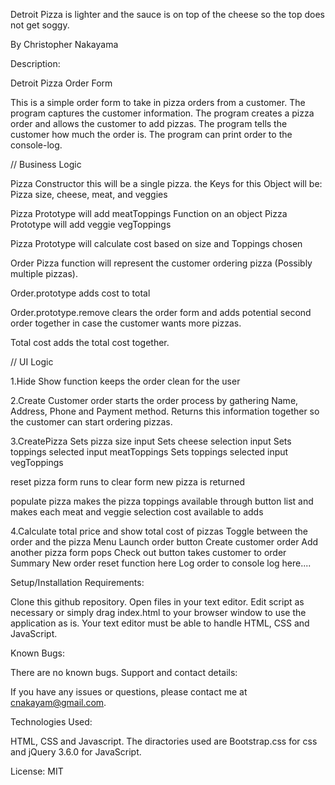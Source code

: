 Detroit Pizza is lighter and the sauce is on top of the cheese so the top does not get soggy.


By Christopher Nakayama

Description:

Detroit Pizza Order Form

This is a simple order form to take in pizza orders from a customer. 
The program captures the customer information.
The program creates a pizza order and allows the customer to add pizzas.
The program tells the customer how much the order is. 
The program can print order to the console-log.

// Business Logic

Pizza Constructor
this will be a single pizza.
the Keys for this Object will be:
Pizza size, cheese, meat, and veggies

Pizza Prototype will add meatToppings
Function on an object
Pizza Prototype will add veggie vegToppings

Pizza Prototype will calculate cost based on size and Toppings chosen

Order Pizza function will represent the customer ordering pizza (Possibly multiple pizzas).

Order.prototype adds cost to total

Order.prototype.remove clears the order form and adds potential second order together in case the customer wants more pizzas.

Total cost adds the total cost together.


// UI Logic

1.Hide Show function keeps the order clean for the user

2.Create Customer order starts the order process by gathering Name, 
Address, Phone and Payment method.
Returns this information together so the customer can start ordering pizzas.

3.CreatePizza 
Sets pizza size input
Sets cheese selection input
Sets toppings selected input meatToppings
Sets toppings selected input vegToppings

reset pizza form runs to clear form
new pizza is returned

populate pizza makes the pizza toppings available through 
button list and makes each meat and veggie selection cost available to adds

4.Calculate total price and show total cost of pizzas
Toggle between the order and the pizza Menu 
Launch order button 
Create customer order
Add another pizza form pops
Check out button takes customer to order Summary
New order reset function here 
Log order to console log here....

Setup/Installation Requirements:

Clone this github repository.
Open files in your text editor.
Edit script as necessary or simply drag index.html to your browser window to use the application as is.
Your text editor must be able to handle HTML, CSS and JavaScript.

Known Bugs:

There are no known bugs.
Support and contact details:

If you have any issues or questions, please contact me at cnakayam@gmail.com.

Technologies Used:

HTML, CSS and Javascript. The diractories used are Bootstrap.css for css and jQuery 3.6.0 for JavaScript.

License:
MIT